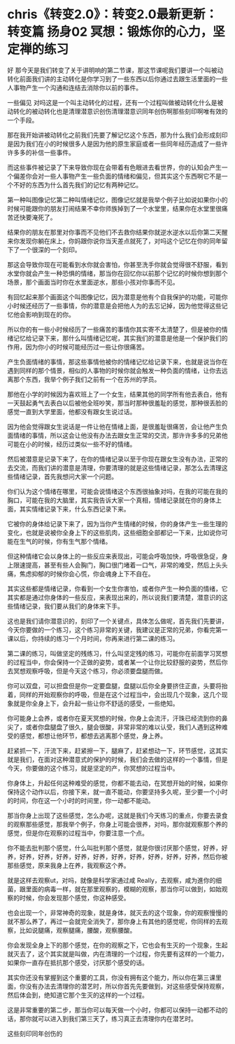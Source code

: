 # chris《转变2.0》：转变2.0最新更新：转变篇 扬身02 冥想：锻炼你的心力，坚定禅的练习

好 那今天是我们转变了关于讲明响的第二节课，那这节课呢我们要讲一个叫被动转化前面我们讲的主动转化是你学习到了一些东西以后你通过去跟生活里面的一些人事物产生一个沟通和连结去消除你以前的事件。

一些偏见 对吗这是一个叫主动转化的过程，还有一个过程叫做被动转化什么是被动转化的被动转化也是清理潜意识创伤清理潜意识同年创伤啊那些刻印啊唯有效的一个手段。

那在我开始讲被动转化之前我们先要了解记忆这个东西，那为什么我们会形成刻印是因为我们在小的时候很多人是因为他的原生家庭或者一些同年经历造成了一些许许多多的补信一些事件。

而这些事件被记录了下来导致你现在会带着有色眼进去看世界，你的认知会产生一个偏差你会对一些人事物产生一些负面的情绪和偏见，但其实这个东西啊它不是一个不好的东西为什么首先我们的记忆有两种记忆。

第一种叫图像记忆第二种叫情绪记忆，图像记忆就是我举个例子比如说如果你小的时候可能跟你的朋友打闹结果不幸你师族掉到了一个水堂里，结果你在水堂里很痛苦还快要淹死了。

结果你的朋友在那里对你事而不见他们不去救你结果你就逆水逆水以后你第二天醒来你发现你躺在床上，你妈跟你说你当天差点就死了，对吗这个记忆在你的同年留下了一个很深的一个刻印。

那这会导致你现在可能看到水你就会害怕，你甚至洗手你就会觉得很不舒服，看到水堂你就会产生一种恐惧的情绪，那当你在回忆你以前那个记忆的时候你想到那个场景，那个画面当时你在水里面逆水，那些小孩对你事而不见。

有回忆起来那个画面这个叫图像记忆，因为潜意是他有个自我保护的功能，可能你小时候还经历了一些事情，你的潜意是会把他人为的去忘记掉，因为他觉得这些记忆他会影响到现在的你。

所以你的有一些小时候经历了一些痛苦的事情你其实寄不太清楚了，但是被你的情绪记忆给记录下来，那什么叫情绪记忆呢，其实我们的潜意是他是一个保护我们的作用，因为你小的时候可能经历过一些让你很痛苦。

产生负面情绪的事情，那这些事情他被你的情绪记忆给记录下来，也就是说当你在遇到同样的那个情景，相似的人事物的时候你就会触发一种负面的情绪，让你去远离那个东西，我举个例子我们之前有一个在苏州的学员。

那他在小学的时候因为喜欢班上了一个女生，结果其他的同学所有他去表白，他有一天鼓起勇气去表白以后被他全班吵笑，那当时那种很羞耻的感觉，那种很丢脸的感觉一直到大学里面，他都没有跟女生说过话。

因为他会觉得跟女生说话是一件让他在情绪上面，是很羞耻很痛苦，会让他产生负面情绪的事情，所以这会让他没有办法去跟女生正常的交流，那许许多多的兄弟他可能在小的时候，经历过类似一些不好的情绪。

然后被潜意是记录下来了，在你的情绪记录以至于你现在跟女生没有办法，正常的去交流，而我们讲的潜意是清理，你要清理的就是这些情绪记录，那怎么去清理这些情绪记录，首先我想问大家一个问题。

你们认为这个情绪在哪里，可能会说情绪这个东西很抽象对吗，在我的可能在我的胸口，可能在我的大脑里，其实我告诉大家一个真相，情绪记录就在你的身体上面，其实情绪记录下来，什么东西记录下来。

它被你的身体给记录下来了，因为当你产生情绪的时候，你的身体产生一些生理的变化，也就是说被你全身上下的这些肌肉，这些细胞全部都记一下来，比如说你可能在生气的时候，你有生气那个情绪。

但这种情绪它会以身体上的一些反应来表现出，可能会呼吸加快，呼吸很急促，身上限速提高，甚至有些人会胸门，胸口很门堵着一口气，非常的难受，然后上头头痛，焦虑抑郁的时候你会心慌，你会魂身上下不自在。

其实这些都是情绪记录，你看到一个女生你害怕，或者你产生一种负面的情绪，它其实都是通过你身体的一些反应，来表现出来的，所以说我们要清楚，潜意识的这些情绪记录，我们要从我们的身体来下手。

这也是我们请你潜意识的，刻印了一个关键点，具体怎么做呢，首先我们先要讲，今天你要做的一个练习，这个练习非常的关键，我建议是正常的兄弟，你看完第一课以后，你持续的练习一个月时间，你再来进行第二课的练习。

第二课的练习，叫做坚定的残练习，什么叫坚定残的练习，可能你在前面学习冥想的过程当中，你会保持一个正做的姿势，或者某一个让你比较舒服的姿势，然后你去冥想观察呼吸，但是今天这个练习，你必须要盘腿而做。

你可以双盘，可以担盘但是你一定要盘腿，盘腿以后你全身要挤住正直，头要将抬着，同样的开始观察你的呼吸，但是在这个过程当中，会出现几个现象，这几个现象就是你全身上下，会升起一些让你不舒适的感受，一些绝知。

你可能身上会养，或者你在夏天冥想的时候，你身上会流汗，汗珠已经流到你的鼻尖了，或者你盘腿盘了很久，腿会很酸，非常非常的难以认受，我们人遇到这种难受的感觉，都想让他环节，都想去逃离那个感觉，身上养。

赶紧抓一下，汗流下来，赶紧擦一下，腿麻了，赶紧想动一下，环节感觉，这其实就是我们，在面对这种潜意式的保护的时候，我们会去做的这样的一个事情，但是今天，你要做的这个练习，就是坚定的产，你冥想的过程当中。

你身体上，升起任何这种难受的感觉，你都不能去动，在冥想开始的时候，如果你保持这个动作以后，你接下来，就一直不能动，你要坚持多久呢，至少要一个小时的时间，你在这一个小时的时间里，你一动都不能动。

那当你身上出现了这些感觉，怎么办呢，这就是我们今天练习的重点，你要去录食的观察那些感觉，那我举个例子，你身上可能会很养，对吗，那你就观察那个养的感觉，但是你在观察的过程当中，你要注意一个点。

你不能去批判那个感觉，什么叫批判那个感觉，就是你很讨厌那个感觉，好养，好养，好养，好养，好养，好养，好养，好养，好养，好养，好养，好养，然后你被那些感觉，原来我身上在养，我观察这个养。

就是这样去观察ut，对吗，就像是科学家通过咸 Really，去观察，咸为進你的细菌，跟里面的病毒一样，就在那里观察的，模糊的观察，那当你可以做到，如始观察的时候，你会发现那个感觉，你这种感受。

也会出现一个，非常神奇的现象，就是身体，就灭去的这个现象，你的观察慢慢的就不那么养了，再过一会就完全消失了，那你身上有其他的感觉呢，你同样的去观察，比如说腿痛，观察腿痛，腰酸，观察腰酸。

你会发现全身上下的那个感觉，在你的观察之下，它也会有生灭的一个现象，生起就灭去了，这个其实就是叫做，内在清理的一个过程，你先要有这样的一个能力，如果你一直存在抵抗那个感受，讨厌那个感受的话。

其实你还没有掌握到这个重要的工具，你没有拥有这个能力，所以你在第三课里面，你没有办法去清理你的潜艺时，所以你首先先要做到，对这些感受保持观察，然后体会到，绝知道它那个生灭的这样的一个过程。

这是非常重要的第二步，那当你可以每天做一个小时，你都可以保持一动都不动的话，那你就可以进入到我们第三天了，练习真正去清理你内在潜艺时。

这些刻印同年创伤的